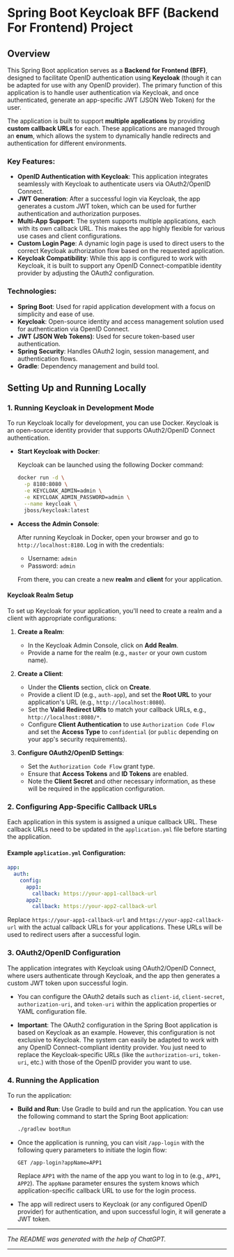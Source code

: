 # Spring Boot Keycloak BFF (Backend For Frontend) Project

## Overview

This Spring Boot application serves as a **Backend for Frontend (BFF)**, designed to facilitate OpenID authentication using **Keycloak** (though it can be adapted for use with any OpenID provider). The primary function of this application is to handle user authentication via Keycloak, and once authenticated, generate an app-specific JWT (JSON Web Token) for the user.

The application is built to support **multiple applications** by providing **custom callback URLs** for each. These applications are managed through an **enum**, which allows the system to dynamically handle redirects and authentication for different environments.

### Key Features:
- **OpenID Authentication with Keycloak**: This application integrates seamlessly with Keycloak to authenticate users via OAuth2/OpenID Connect.
- **JWT Generation**: After a successful login via Keycloak, the app generates a custom JWT token, which can be used for further authentication and authorization purposes.
- **Multi-App Support**: The system supports multiple applications, each with its own callback URL. This makes the app highly flexible for various use cases and client configurations.
- **Custom Login Page**: A dynamic login page is used to direct users to the correct Keycloak authorization flow based on the requested application.
- **Keycloak Compatibility**: While this app is configured to work with Keycloak, it is built to support any OpenID Connect-compatible identity provider by adjusting the OAuth2 configuration.

### Technologies:
- **Spring Boot**: Used for rapid application development with a focus on simplicity and ease of use.
- **Keycloak**: Open-source identity and access management solution used for authentication via OpenID Connect.
- **JWT (JSON Web Tokens)**: Used for secure token-based user authentication.
- **Spring Security**: Handles OAuth2 login, session management, and authentication flows.
- **Gradle**: Dependency management and build tool.

## Setting Up and Running Locally

### 1. Running Keycloak in Development Mode

To run Keycloak locally for development, you can use Docker. Keycloak is an open-source identity provider that supports OAuth2/OpenID Connect authentication.

- **Start Keycloak with Docker**:

  Keycloak can be launched using the following Docker command:

  ```bash
  docker run -d \
    -p 8180:8080 \
    -e KEYCLOAK_ADMIN=admin \
    -e KEYCLOAK_ADMIN_PASSWORD=admin \
    --name keycloak \
    jboss/keycloak:latest
  ```

- **Access the Admin Console**:

  After running Keycloak in Docker, open your browser and go to `http://localhost:8180`. Log in with the credentials:
    - Username: `admin`
    - Password: `admin`

  From there, you can create a new **realm** and **client** for your application.

#### Keycloak Realm Setup

To set up Keycloak for your application, you'll need to create a realm and a client with appropriate configurations:

1. **Create a Realm**:
    - In the Keycloak Admin Console, click on **Add Realm**.
    - Provide a name for the realm (e.g., `master` or your own custom name).

2. **Create a Client**:
    - Under the **Clients** section, click on **Create**.
    - Provide a client ID (e.g., `auth-app`), and set the **Root URL** to your application's URL (e.g., `http://localhost:8080`).
    - Set the **Valid Redirect URIs** to match your callback URLs, e.g., `http://localhost:8080/*`.
    - Configure **Client Authentication** to use `Authorization Code Flow` and set the **Access Type** to `confidential` (or `public` depending on your app's security requirements).

3. **Configure OAuth2/OpenID Settings**:
    - Set the `Authorization Code Flow` grant type.
    - Ensure that **Access Tokens** and **ID Tokens** are enabled.
    - Note the **Client Secret** and other necessary information, as these will be required in the application configuration.

### 2. Configuring App-Specific Callback URLs

Each application in this system is assigned a unique callback URL. These callback URLs need to be updated in the `application.yml` file before starting the application.

#### Example `application.yml` Configuration:

```yaml
app:
  auth:
    config:
      app1:
        callback: https://your-app1-callback-url
      app2:
        callback: https://your-app2-callback-url
```

Replace `https://your-app1-callback-url` and `https://your-app2-callback-url` with the actual callback URLs for your applications. These URLs will be used to redirect users after a successful login.

### 3. OAuth2/OpenID Configuration

The application integrates with Keycloak using OAuth2/OpenID Connect, where users authenticate through Keycloak, and the app then generates a custom JWT token upon successful login.

- You can configure the OAuth2 details such as `client-id`, `client-secret`, `authorization-uri`, and `token-uri` within the application properties or YAML configuration file.

- **Important**: The OAuth2 configuration in the Spring Boot application is based on Keycloak as an example. However, this configuration is not exclusive to Keycloak. The system can easily be adapted to work with any OpenID Connect-compliant identity provider. You just need to replace the Keycloak-specific URLs (like the `authorization-uri`, `token-uri`, etc.) with those of the OpenID provider you want to use.

### 4. Running the Application

To run the application:

- **Build and Run**:
  Use Gradle to build and run the application. You can use the following command to start the Spring Boot application:

  ```bash
  ./gradlew bootRun
  ```

- Once the application is running, you can visit `/app-login` with the following query parameters to initiate the login flow:

  ```http
  GET /app-login?appName=APP1
  ```

  Replace `APP1` with the name of the app you want to log in to (e.g., `APP1`, `APP2`). The `appName` parameter ensures the system knows which application-specific callback URL to use for the login process.

- The app will redirect users to Keycloak (or any configured OpenID provider) for authentication, and upon successful login, it will generate a JWT token.

---

*The README was generated with the help of ChatGPT.*

--- 
